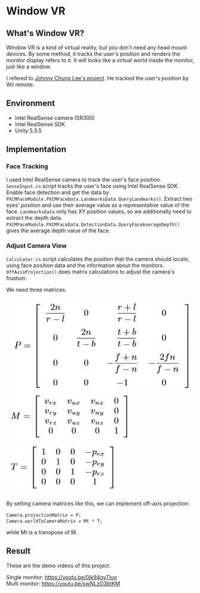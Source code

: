 # Window VR
## What's Window VR?
Window VR is a kind of virtual reality, but you don't need any head mount devices. By some method, it tracks the user's position and renders the monitor display refers to it. It will looks like a virtual world inside the monitor, just like a window.

I refered to [Johnny Chung Lee's project](https://www.youtube.com/watch?v=Jd3-eiid-Uw). He tracked the user's position by Wii remote.
  
  
## Environment
- Intel RealSense camera (SR300)
- Intel RealSense SDK
- Unity 5.3.5
  
  
## Implementation
### Face Tracking
I used Intel RealSense camera to track the user's face position. `SenseInput.cs` script tracks the user's face using Intel RealSense SDK. Enable face detection and get the data by `PXCMFaceModule.PXCMFaceData.LandmarksData.QueryLandmarks()`. Extract two eyes' position and use their average value as a representative value of the face. `LandmarksData` only has XY position values, so we additionally need to extract the depth data. `PXCMFaceModule.PXCMFaceData.DetectionData.QueryFaceAverageDepth()` gives the average depth value of the face.
  
### Adjust Camera View
`Calculator.cs` script calculates the position that the camera should locate, using face position data and the information about the monitors. `OffAxisProjection()` does matrix calculations to adjust the camera's frustum.

We need three matrices.

![Alt text](https://github.com/jungbinn/windowVR/blob/master/images/p.png)  
![Alt text](https://github.com/jungbinn/windowVR/blob/master/images/m.png)  
![Alt text](https://github.com/jungbinn/windowVR/blob/master/images/t.png)  

By setting camera matrices like this, we can implement off-axis projection:
```
Camera.projectionMatrix = P;
Camera.worldToCameraMatrix = Mt * T;
```
while Mt is a transpose of M.  
  
## Result
These are the demo videos of this project:

Single monitor: <https://youtu.be/0jk94qyTluo>  
Multi monitor: <https://youtu.be/swNLzO3btKM>
